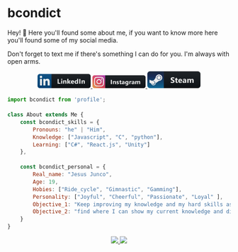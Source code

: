 # bcondict
Hey! :wave: Here you'll found some about me, if you want to know more here you'll found some of my social media.

Don't forget to text me if there's something I can do for you. I'm always with open arms. 
<p align="center">
    <!-- For more icons please follow  https://github.com/MikeCodesDotNET/ColoredBadges -->
    <a href="https://www.linkedin.com/in/dev-jesus-junco/">
        <img src="https://github.com/bcondict/bcondict/blob/main/assets/linkedin.png" alt="linkedin" width="120" hight="50">
    </a>
    <a href="https://www.instagram.com/coding.crist/">
        <img src="https://github.com/bcondict/bcondict/blob/main/assets/instagram.png" alt="instagram" width="120" hight="90">
    </a>
    <a href="https://steamcommunity.com/profiles/76561199021557141/">
        <img src="https://github.com/bcondict/bcondict/blob/main/assets/steam.png" alt="steam" width="120" hight="50">
    </a>
</p>

```js
import bcondict from 'profile';

class About extends Me {
    const bcondict_skills = {
        Pronouns: "he" | "Him",
        Knowledge: ["Javascript", "C", "python"],
        Learning: ["C#", "React.js", "Unity"]
    },

    const bcondict_personal = {
        Real_name: "Jesus Junco",
        Age: 19,
        Hobies: ["Ride_cycle", "Gimnastic", "Gamming"],
        Personality: ["Joyful", "Cheerful", "Passionate", "Loyal" ],
        Objective_1: "Keep improving my knowledge and my hard skills as soft skills",
        Objective_2: "find where I can show my current knowledge and discover Tech world from inside"
    }
}
```

<p align="center">
    <a href="https://github.com/bcondict/github-readme-stats"> 
        <img src="https://github-readme-stats.vercel.app/api?username=bcondict&&show_icons=true&theme=radical"/>
    </a>
    <a>
        <img src="https://github-profile-trophy.vercel.app/?username=bcondict&theme=dracula&margin-w=20)](https://github.com/bcondict/github-profile-trophy"/>
    </a>
</p>
